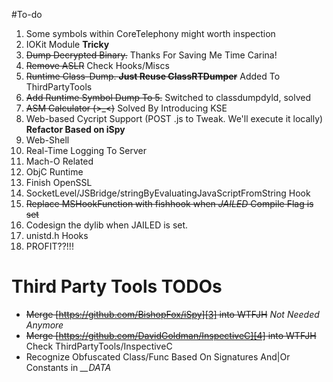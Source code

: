 #To-do
1.	Some symbols within CoreTelephony might worth inspection
2.	IOKit Module **Tricky**
3.	~~Dump Decrypted Binary.~~ Thanks For Saving Me Time Carina!
4.	~~Remove ASLR~~ Check Hooks/Miscs
5.	~~Runtime Class-Dump. **Just Reuse ClassRTDumper**~~ Added To ThirdPartyTools
6.	~~Add Runtime Symbol Dump To 5.~~ Switched to classdumpdyld, solved
7.	~~ASM Calculator (>_<)~~ Solved By Introducing KSE
8.	Web-based Cycript Support (POST .js to Tweak. We'll execute it locally) **Refactor Based on iSpy**
9.	Web-Shell
10.	Real-Time Logging To Server
11. Mach-O Related
12.	ObjC Runtime
13. Finish OpenSSL
14. SocketLevel/JSBridge/stringByEvaluatingJavaScriptFromString Hook
15. ~~Replace MSHookFunction with fishhook when *JAILED* Compile Flag is set~~
16. Codesign the dylib when JAILED is set.
17.	unistd.h Hooks
18.	PROFIT??!!!

# Third Party Tools TODOs
- ~~Merge [https://github.com/BishopFox/iSpy][3] into WTFJH~~ *Not Needed Anymore*
- ~~Merge [https://github.com/DavidGoldman/InspectiveC][4] into WTFJH~~ Check ThirdPartyTools/InspectiveC
- Recognize Obfuscated Class/Func Based On Signatures And|Or Constants in *\_\_DATA*

[3]:	https://github.com/BishopFox/iSpy "iSpy"
[4]:	https://github.com/DavidGoldman/InspectiveC "InspectiveC"

